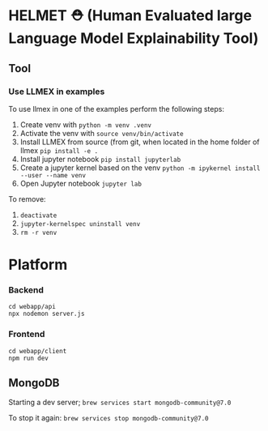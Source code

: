 # HELMET ⛑️ (Human Evaluated large Language Model Explainability Tool)

## Tool

### Use LLMEX in examples

To use llmex in one of the examples perform the following steps:

1. Create venv with `python -m venv .venv`
2. Activate the venv with `source venv/bin/activate`
3. Install LLMEX from source (from git, when located in the home folder of llmex `pip install -e .`
4. Install jupyter notebook `pip install jupyterlab`
5. Create a jupyter kernel based on the venv `python -m ipykernel install --user --name venv`
6. Open Jupyter notebook `jupyter lab`

To remove:

1. `deactivate`
2. `jupyter-kernelspec uninstall venv`
3. `rm -r venv`

<!-- To activate a Python virtual environmen    t in Visual Studio Code's terminal, you can use the following command: -->

# Platform

### Backend

```
cd webapp/api
npx nodemon server.js
```

### Frontend

```
cd webapp/client
npm run dev
```

## MongoDB

Starting a dev server;
`brew services start mongodb-community@7.0`

To stop it again:
`brew services stop mongodb-community@7.0`
